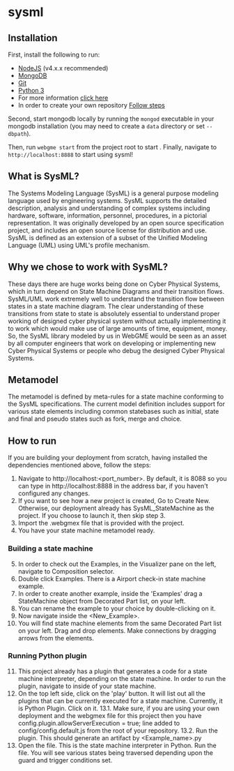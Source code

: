 # sysml
## Installation
First, install the following to run:
- [NodeJS](https://nodejs.org/en/) (v4.x.x recommended)
- [MongoDB](https://www.mongodb.com/)
- [Git](https://git-scm.com/)
- [Python 3](https://www.python.org/)
- For more information [click here](https://webgme.readthedocs.io/en/latest/getting_started/dependencies.html)
- In order to create your own repository [Follow steps](https://webgme.readthedocs.io/en/latest/getting_started/creating_a_repository.html)

Second, start mongodb locally by running the `mongod` executable in your mongodb installation (you may need to create a `data` directory or set `--dbpath`).

Then, run `webgme start` from the project root to start . Finally, navigate to `http://localhost:8888` to start using sysml!

## What is SysML?
The Systems Modeling Language (SysML) is a general purpose modeling language used by engineering systems. SysML supports the detailed description, analysis and understanding of complex systems including hardware, software, information, personnel, procedures, in a pictorial representation. It was originally developed by an open source specification project, and includes an open source license for distribution and use. SysML is defined as an extension of a subset of the Unified Modeling Language (UML) using UML's profile mechanism. 

## Why we chose to work with SysML?
These days there are huge works being done on Cyber Physical Systems, which in turn depend on State Machine Diagrams and their transition flows. SysML/UML work extremely well to understand the transition flow between states in a state machine diagram. The clear understanding of these transitions from state to state is absolutely essential to understand proper working of designed cyber physical system without actually implementing it to work which would make use of large amounts of time, equipment, money. So, the SysML library modeled by us in WebGME would be seen as an asset by all computer engineers that work on developing or implementing new Cyber Physical Systems or people who debug the designed Cyber Physical Systems.
 
## Metamodel
The metamodel is defined by meta-rules for a state machine conforming to the SysML specifications. The current model definition includes support for various state elements including common statebases such as initial, state and final and pseudo states such as fork, merge and choice.

## How to run
If you are building your deployment from scratch, having installed the dependencies mentioned above, follow the steps:
1. Navigate to http://localhost:<port_number>. By default, it is 8088 so you can type in http://localhost:8888 in the address bar, if you haven't configured any changes.
2. If you want to see how a new project is created, Go to Create New. Otherwise, our deployment already has SysML_StateMachine as the project. If you choose to launch it, then skip step 3.
3. Import the .webgmex file that is provided with the project.
4. You have your state machine metamodel ready.
### Building a state machine
5. In order to check out the Examples, in the Visualizer pane on the left, navigate to Composition selector.
6. Double click Examples. There is a Airport check-in state machine example.
7. In order to create another example, inside the 'Examples' drag a StateMachine object from Decorated Part list, on your left.
8. You can rename the example to your choice by double-clicking on it.
9. Now navigate inside the <New_Example>. 
10. You will find state machine elements from the same Decorated Part list on your left. Drag and drop elements. Make connections by dragging arrows from the elements.

### Running Python plugin
11. This project already has a plugin that generates a code for a state machine interpreter, depending on the state machine. In order to run the plugin, navigate to inside of your state machine.
12. On the top left side, click on the 'play' button. It will list out all the plugins that can be currently executed for a state machine. Currently, it is Python Plugin. Click on it.
13.1. Make sure, if you are using your own deployment and the webgmex file for this project then you have config.plugin.allowServerExecution = true; line added to config/config.default.js from the root of your repository.
13.2. Run the plugin. This should generate an artifact by <Example_name>.py
14. Open the file. This is the state machine interpreter in Python. Run the file. You will see various states being traversed depending upon the guard and trigger conditions set.



